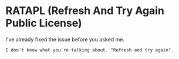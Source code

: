 # RATAPL (Refresh And Try Again Public License)

I've already fixed the issue before you asked me. 

```
I don't know what you're talking about. "Refresh and try again". 
```
